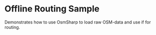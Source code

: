 # Offline Routing Sample

Demonstrates how to use OsmSharp to load raw OSM-data and use if for routing.